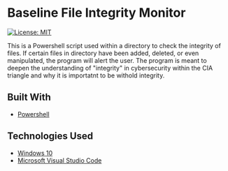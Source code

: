 # Baseline File Integrity Monitor
[![License: MIT](https://img.shields.io/badge/License-MIT-yellow.svg)](https://opensource.org/licenses/MIT)


This is a  Powershell script used within a directory to check the integrity of files. If certain files in directory have been added, deleted, or even manipulated, the program will alert the user. The program is meant to deepen the understanding of "integrity" in cybersecurity within the CIA triangle and why it is importatnt to be withold integrity. 



## Built With

- [Powershell](https://docs.microsoft.com/en-us/powershell/scripting/overview?view=powershell-7.2)


## Technologies Used
- [Windows 10](https://www.microsoft.com/en-us/software-download/windows10)
- [Microsoft Visual Studio Code](https://code.visualstudio.com/)




